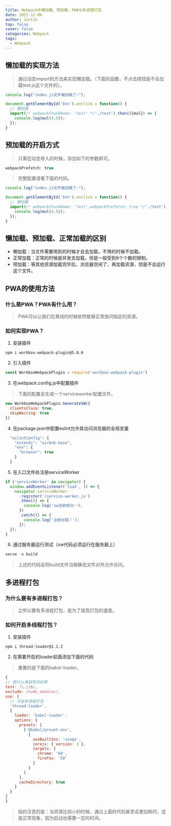 ```yaml
---
title: Webpack中懒加载、预加载、PWA与多进程打包
date: 2021-12-06
author: Justin
top: false
cover: false
categories: Webpack
tags:
  - Webpack
---
```


## 懒加载的实现方法
>通过动态import的方法来实现懒加载。（下面的函数，不点击按钮是不会加载test.js这个文件的）。

```js
console.log("index.js文件被加载了~");

document.getElementById('btn').onclick = function() {
  // 懒加载
  import(/* webpackChunkName: 'test' */'./test').then(({mul}) => {
    console.log(mul(4,5));
  });
}
```

## 预加载的开启方式
>只需在动态导入的时候，添加如下的参数即可。

```js
webpackPrefetch: true
```

>完整配置请看下面的代码。

```js
console.log("index.js文件被加载了~");

document.getElementById('btn').onclick = function() {
  // 懒加载
  import(/* webpackChunkName: 'test',webpackPrefetch: true */'./test').then(({mul}) => {
    console.log(mul(4,5));
  });
}
```

## 懒加载、预加载、正常加载的区别
* 懒加载：当文件需要用到的时候才会去加载，不用的时候不加载。
* 正常加载：正常的时候是并发去加载，但是一般受到6个个数的限制。
* 预加载：等其他资源加载完毕后，浏览器空闲了，再加载资源，但是不会运行这个文件。

## PWA的使用方法
### 什么是PWA？PWA有什么用？
>PWA可以让我们在离线的时候依然能够正常放问指定的资源。

### 如何实现PWA？
1. 安装插件

```shell
npm i workbox-webpack-plugin@5.0.0
```

2. 引入插件

```js
const WorkboxWebpackPlugin = require('workbox-webpack-plugin')
```

3. 在webpack.config.js中配置插件

>下面的配置会生成一个serviceworker配置文件。

```js
new WorkboxWebpackPlugin.GenerateSW({
  clientsClaim: true,
  skipWaiting: true
})
```

4. 在package.json中配置eslint允许其访问浏览器的全局变量

```js
  "eslintConfig": {
    "extends": "airbnb-base",
    "env": {
      "browser": true
    }
  }
```

5. 在入口文件处注册serviceWorker

```js
if ('serviceWorker' in navigator) {
  window.addEventListener('load', () => {
    navigator.serviceWorker
      .register('/service-worker.js')
      .then(() => {
        console.log('sw注册成功~');
      })
      .catch(() => {
        console.log('注册出错！');
      });
  });
}
```

6. 通过服务器运行测试（sw代码必须运行在服务器上）

```js
serve -s build
```

> 上述的代码会将build文件当做静态文件对外允许访问。

## 多进程打包

### 为什么要有多进程打包？
>之所以要有多进程打包，是为了提高打包的速度。

### 如何开启多线程打包？
1. 安装插件

```shell
npm i thread-loader@2.1.3
```

2. 在需要开启的loader前面添加下面的代码

>重要的是下面的babel-loader。

```js
{
// 进行js兼容性的处理
test: /\.js$/,
exclude: /node_modules/,
use: [
  // 开启多进程打包
  'thread-loader',
  {
    loader: 'babel-loader',
    options: {
      presets: [
        ['@babel/preset-env',
          {
            useBuiltIns: 'usage',
            corejs: { version: 3 },
            targets: {
              chrome: '60',
              firefox: '50'
            }
          }
        ]
      ],
      cacheDirectory: true
    }
  }
]
}
```

>指的注意的是：当资源比较小的时候，通过上面的代码甚至会更加耗时，这是正常现象，因为启动也需要一定的时间。

